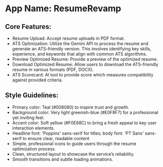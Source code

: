# **App Name**: ResumeRevamp

## Core Features:

- Resume Upload: Accept resume uploads in PDF format.
- ATS Optimization: Utilize the Gemini API to process the resume and generate an ATS-friendly version. This involves identifying key skills, experience, and keywords that align with common ATS algorithms.
- Preview Optimized Resume: Provide a preview of the optimized resume.
- Download Optimized Resume: Allow users to download the ATS-friendly resume in various formats (PDF, DOCX).
- ATS Scorecard: AI tool to provide score which measures compatibility against provided criteria.

## Style Guidelines:

- Primary color: Teal (#008080) to inspire trust and growth.
- Background color: Very light greenish-blue (#E0F8F7) for a professional yet inviting feel.
- Accent color: Soft yellow (#F0E68C) to bring a fresh appeal to key user interaction elements.
- Headline font: 'Poppins' sans-serif for titles; body font: 'PT Sans' sans-serif to ensure clear, readable content
- Simple, professional icons to guide users through the resume optimization process.
- Clean, structured layout to showcase the service’s reliability.
- Smooth transitions and subtle loading animations.
